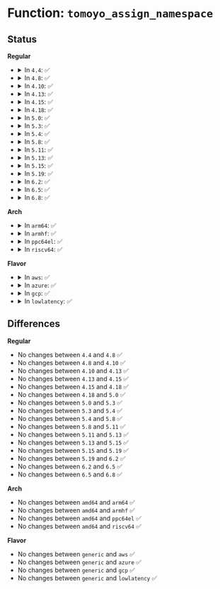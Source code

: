 # Function: <code>tomoyo_assign_namespace</code>

## Status
<b>Regular</b>
<ul>
<li>
<details>
<summary>In <code>4.4</code>: ✅</summary>

```c
struct tomoyo_policy_namespace *tomoyo_assign_namespace(const char *domainname);
```

**Collision:** Unique Global

**Inline:** No

**Transformation:** False

**Instances:**

```
In security/tomoyo/domain.c (ffffffff8136dab0)
Location: security/tomoyo/domain.c:445
Inline: False
Direct callers:
  - security/tomoyo/common.c:tomoyo_parse_policy
  - security/tomoyo/domain.c:tomoyo_assign_domain
  - security/tomoyo/domain.c:tomoyo_assign_domain
```
**Symbols:**

```
ffffffff8136dab0-ffffffff8136dbdf: tomoyo_assign_namespace (STB_GLOBAL)
```
</details>
</li>
<li>
<details>
<summary>In <code>4.8</code>: ✅</summary>

```c
struct tomoyo_policy_namespace *tomoyo_assign_namespace(const char *domainname);
```

**Collision:** Unique Global

**Inline:** No

**Transformation:** False

**Instances:**

```
In security/tomoyo/domain.c (ffffffff813a3ce0)
Location: security/tomoyo/domain.c:445
Inline: False
Direct callers:
  - security/tomoyo/common.c:tomoyo_parse_policy
  - security/tomoyo/domain.c:tomoyo_assign_domain
  - security/tomoyo/domain.c:tomoyo_assign_domain
```
**Symbols:**

```
ffffffff813a3ce0-ffffffff813a3e82: tomoyo_assign_namespace (STB_GLOBAL)
```
</details>
</li>
<li>
<details>
<summary>In <code>4.10</code>: ✅</summary>

```c
struct tomoyo_policy_namespace *tomoyo_assign_namespace(const char *domainname);
```

**Collision:** Unique Global

**Inline:** No

**Transformation:** False

**Instances:**

```
In security/tomoyo/domain.c (ffffffff813ba860)
Location: security/tomoyo/domain.c:445
Inline: False
Direct callers:
  - security/tomoyo/common.c:tomoyo_parse_policy
  - security/tomoyo/domain.c:tomoyo_assign_domain
  - security/tomoyo/domain.c:tomoyo_assign_domain
```
**Symbols:**

```
ffffffff813ba860-ffffffff813baa02: tomoyo_assign_namespace (STB_GLOBAL)
```
</details>
</li>
<li>
<details>
<summary>In <code>4.13</code>: ✅</summary>

```c
struct tomoyo_policy_namespace *tomoyo_assign_namespace(const char *domainname);
```

**Collision:** Unique Global

**Inline:** No

**Transformation:** False

**Instances:**

```
In security/tomoyo/domain.c (ffffffff813d1100)
Location: security/tomoyo/domain.c:447
Inline: False
Direct callers:
  - security/tomoyo/common.c:tomoyo_parse_policy
  - security/tomoyo/domain.c:tomoyo_assign_domain
  - security/tomoyo/domain.c:tomoyo_assign_domain
```
**Symbols:**

```
ffffffff813d1100-ffffffff813d12a4: tomoyo_assign_namespace (STB_GLOBAL)
```
</details>
</li>
<li>
<details>
<summary>In <code>4.15</code>: ✅</summary>

```c
struct tomoyo_policy_namespace *tomoyo_assign_namespace(const char *domainname);
```

**Collision:** Unique Global

**Inline:** No

**Transformation:** False

**Instances:**

```
In security/tomoyo/domain.c (ffffffff813f75c0)
Location: security/tomoyo/domain.c:448
Inline: False
Direct callers:
  - security/tomoyo/common.c:tomoyo_parse_policy
  - security/tomoyo/domain.c:tomoyo_assign_domain
  - security/tomoyo/domain.c:tomoyo_assign_domain
```
**Symbols:**

```
ffffffff813f75c0-ffffffff813f7764: tomoyo_assign_namespace (STB_GLOBAL)
```
</details>
</li>
<li>
<details>
<summary>In <code>4.18</code>: ✅</summary>

```c
struct tomoyo_policy_namespace *tomoyo_assign_namespace(const char *domainname);
```

**Collision:** Unique Global

**Inline:** No

**Transformation:** False

**Instances:**

```
In security/tomoyo/domain.c (ffffffff814285a0)
Location: security/tomoyo/domain.c:448
Inline: False
Direct callers:
  - security/tomoyo/common.c:tomoyo_parse_policy
  - security/tomoyo/domain.c:tomoyo_assign_domain
  - security/tomoyo/domain.c:tomoyo_assign_domain
```
**Symbols:**

```
ffffffff814285a0-ffffffff81428741: tomoyo_assign_namespace (STB_GLOBAL)
```
</details>
</li>
<li>
<details>
<summary>In <code>5.0</code>: ✅</summary>

```c
struct tomoyo_policy_namespace *tomoyo_assign_namespace(const char *domainname);
```

**Collision:** Unique Global

**Inline:** No

**Transformation:** False

**Instances:**

```
In security/tomoyo/domain.c (ffffffff81444e50)
Location: security/tomoyo/domain.c:448
Inline: False
Direct callers:
  - security/tomoyo/common.c:tomoyo_parse_policy
  - security/tomoyo/domain.c:tomoyo_assign_domain
  - security/tomoyo/domain.c:tomoyo_assign_domain
```
**Symbols:**

```
ffffffff81444e50-ffffffff81444ff1: tomoyo_assign_namespace (STB_GLOBAL)
```
</details>
</li>
<li>
<details>
<summary>In <code>5.3</code>: ✅</summary>

```c
struct tomoyo_policy_namespace *tomoyo_assign_namespace(const char *domainname);
```

**Collision:** Unique Global

**Inline:** No

**Transformation:** False

**Instances:**

```
In security/tomoyo/domain.c (ffffffff81472b30)
Location: security/tomoyo/domain.c:458
Inline: False
Direct callers:
  - security/tomoyo/common.c:tomoyo_parse_policy
  - security/tomoyo/domain.c:tomoyo_assign_domain
  - security/tomoyo/domain.c:tomoyo_assign_domain
```
**Symbols:**

```
ffffffff81472b30-ffffffff81472c6c: tomoyo_assign_namespace (STB_GLOBAL)
```
</details>
</li>
<li>
<details>
<summary>In <code>5.4</code>: ✅</summary>

```c
struct tomoyo_policy_namespace *tomoyo_assign_namespace(const char *domainname);
```

**Collision:** Unique Global

**Inline:** No

**Transformation:** False

**Instances:**

```
In security/tomoyo/domain.c (ffffffff8148c8d0)
Location: security/tomoyo/domain.c:462
Inline: False
Direct callers:
  - security/tomoyo/common.c:tomoyo_parse_policy
  - security/tomoyo/domain.c:tomoyo_assign_domain
  - security/tomoyo/domain.c:tomoyo_assign_domain
```
**Symbols:**

```
ffffffff8148c8d0-ffffffff8148ca0c: tomoyo_assign_namespace (STB_GLOBAL)
```
</details>
</li>
<li>
<details>
<summary>In <code>5.8</code>: ✅</summary>

```c
struct tomoyo_policy_namespace *tomoyo_assign_namespace(const char *domainname);
```

**Collision:** Unique Global

**Inline:** No

**Transformation:** False

**Instances:**

```
In security/tomoyo/domain.c (ffffffff814e3b70)
Location: security/tomoyo/domain.c:462
Inline: False
Direct callers:
  - security/tomoyo/common.c:tomoyo_parse_policy
  - security/tomoyo/domain.c:tomoyo_assign_domain
  - security/tomoyo/domain.c:tomoyo_assign_domain
```
**Symbols:**

```
ffffffff814e3b70-ffffffff814e3cf2: tomoyo_assign_namespace (STB_GLOBAL)
```
</details>
</li>
<li>
<details>
<summary>In <code>5.11</code>: ✅</summary>

```c
struct tomoyo_policy_namespace *tomoyo_assign_namespace(const char *domainname);
```

**Collision:** Unique Global

**Inline:** No

**Transformation:** False

**Instances:**

```
In security/tomoyo/domain.c (ffffffff81500fa0)
Location: security/tomoyo/domain.c:462
Inline: False
Direct callers:
  - security/tomoyo/common.c:tomoyo_parse_policy
  - security/tomoyo/domain.c:tomoyo_assign_domain
  - security/tomoyo/domain.c:tomoyo_assign_domain
```
**Symbols:**

```
ffffffff81500fa0-ffffffff81501124: tomoyo_assign_namespace (STB_GLOBAL)
```
</details>
</li>
<li>
<details>
<summary>In <code>5.13</code>: ✅</summary>

```c
struct tomoyo_policy_namespace *tomoyo_assign_namespace(const char *domainname);
```

**Collision:** Unique Global

**Inline:** No

**Transformation:** False

**Instances:**

```
In security/tomoyo/domain.c (ffffffff81507a20)
Location: security/tomoyo/domain.c:462
Inline: False
Direct callers:
  - security/tomoyo/common.c:tomoyo_parse_policy
  - security/tomoyo/domain.c:tomoyo_assign_domain
  - security/tomoyo/domain.c:tomoyo_assign_domain
```
**Symbols:**

```
ffffffff81507a20-ffffffff81507ba3: tomoyo_assign_namespace (STB_GLOBAL)
```
</details>
</li>
<li>
<details>
<summary>In <code>5.15</code>: ✅</summary>

```c
struct tomoyo_policy_namespace *tomoyo_assign_namespace(const char *domainname);
```

**Collision:** Unique Global

**Inline:** No

**Transformation:** False

**Instances:**

```
In security/tomoyo/domain.c (ffffffff81564c20)
Location: security/tomoyo/domain.c:462
Inline: False
Direct callers:
  - security/tomoyo/common.c:tomoyo_parse_policy
  - security/tomoyo/domain.c:tomoyo_assign_domain
  - security/tomoyo/domain.c:tomoyo_assign_domain
```
**Symbols:**

```
ffffffff81564c20-ffffffff81564da3: tomoyo_assign_namespace (STB_GLOBAL)
```
</details>
</li>
<li>
<details>
<summary>In <code>5.19</code>: ✅</summary>

```c
struct tomoyo_policy_namespace *tomoyo_assign_namespace(const char *domainname);
```

**Collision:** Unique Global

**Inline:** No

**Transformation:** False

**Instances:**

```
In security/tomoyo/domain.c (ffffffff816003d0)
Location: security/tomoyo/domain.c:462
Inline: False
Direct callers:
  - security/tomoyo/common.c:tomoyo_parse_policy
  - security/tomoyo/domain.c:tomoyo_assign_domain
  - security/tomoyo/domain.c:tomoyo_assign_domain
```
**Symbols:**

```
ffffffff816003d0-ffffffff8160057a: tomoyo_assign_namespace (STB_GLOBAL)
```
</details>
</li>
<li>
<details>
<summary>In <code>6.2</code>: ✅</summary>

```c
struct tomoyo_policy_namespace *tomoyo_assign_namespace(const char *domainname);
```

**Collision:** Unique Global

**Inline:** No

**Transformation:** False

**Instances:**

```
In security/tomoyo/domain.c (ffffffff816b1300)
Location: security/tomoyo/domain.c:462
Inline: False
Direct callers:
  - security/tomoyo/common.c:tomoyo_parse_policy
  - security/tomoyo/domain.c:tomoyo_assign_domain
  - security/tomoyo/domain.c:tomoyo_assign_domain
```
**Symbols:**

```
ffffffff816b1300-ffffffff816b14aa: tomoyo_assign_namespace (STB_GLOBAL)
```
</details>
</li>
<li>
<details>
<summary>In <code>6.5</code>: ✅</summary>

```c
struct tomoyo_policy_namespace *tomoyo_assign_namespace(const char *domainname);
```

**Collision:** Unique Global

**Inline:** No

**Transformation:** False

**Instances:**

```
In security/tomoyo/domain.c (ffffffff816e9d10)
Location: security/tomoyo/domain.c:462
Inline: False
Direct callers:
  - security/tomoyo/common.c:tomoyo_parse_policy
  - security/tomoyo/domain.c:tomoyo_assign_domain
  - security/tomoyo/domain.c:tomoyo_assign_domain
```
**Symbols:**

```
ffffffff816e9d10-ffffffff816e9eba: tomoyo_assign_namespace (STB_GLOBAL)
```
</details>
</li>
<li>
<details>
<summary>In <code>6.8</code>: ✅</summary>

```c
struct tomoyo_policy_namespace *tomoyo_assign_namespace(const char *domainname);
```

**Collision:** Unique Global

**Inline:** No

**Transformation:** False

**Instances:**

```
In security/tomoyo/domain.c (ffffffff81726a20)
Location: security/tomoyo/domain.c:462
Inline: False
Direct callers:
  - security/tomoyo/common.c:tomoyo_parse_policy
  - security/tomoyo/domain.c:tomoyo_assign_domain
  - security/tomoyo/domain.c:tomoyo_assign_domain
```
**Symbols:**

```
ffffffff81726a20-ffffffff81726bca: tomoyo_assign_namespace (STB_GLOBAL)
```
</details>
</li>
</ul>
<b>Arch</b>
<ul>
<li>
<details>
<summary>In <code>arm64</code>: ✅</summary>

```c
struct tomoyo_policy_namespace *tomoyo_assign_namespace(const char *domainname);
```

**Collision:** Unique Global

**Inline:** No

**Transformation:** False

**Instances:**

```
In security/tomoyo/domain.c (ffff80001057fd98)
Location: security/tomoyo/domain.c:462
Inline: False
Direct callers:
  - security/tomoyo/common.c:tomoyo_parse_policy
  - security/tomoyo/domain.c:tomoyo_assign_domain
  - security/tomoyo/domain.c:tomoyo_assign_domain
```
**Symbols:**

```
ffff80001057fd98-ffff80001057ff0c: tomoyo_assign_namespace (STB_GLOBAL)
```
</details>
</li>
<li>
<details>
<summary>In <code>armhf</code>: ✅</summary>

```c
struct tomoyo_policy_namespace *tomoyo_assign_namespace(const char *domainname);
```

**Collision:** Unique Global

**Inline:** No

**Transformation:** False

**Instances:**

```
In security/tomoyo/domain.c (c0732290)
Location: security/tomoyo/domain.c:462
Inline: False
Direct callers:
  - security/tomoyo/common.c:tomoyo_parse_policy
  - security/tomoyo/domain.c:tomoyo_assign_domain
  - security/tomoyo/domain.c:tomoyo_assign_domain
```
**Symbols:**

```
c0732290-c07323d4: tomoyo_assign_namespace (STB_GLOBAL)
```
</details>
</li>
<li>
<details>
<summary>In <code>ppc64el</code>: ✅</summary>

```c
struct tomoyo_policy_namespace *tomoyo_assign_namespace(const char *domainname);
```

**Collision:** Unique Global

**Inline:** No

**Transformation:** False

**Instances:**

```
In security/tomoyo/domain.c (c0000000006ed520)
Location: security/tomoyo/domain.c:462
Inline: False
Direct callers:
  - security/tomoyo/common.c:tomoyo_parse_policy
  - security/tomoyo/domain.c:tomoyo_assign_domain
  - security/tomoyo/domain.c:tomoyo_assign_domain
```
**Symbols:**

```
c0000000006ed520-c0000000006ed6f8: tomoyo_assign_namespace (STB_GLOBAL)
```
</details>
</li>
<li>
<details>
<summary>In <code>riscv64</code>: ✅</summary>

```c
struct tomoyo_policy_namespace *tomoyo_assign_namespace(const char *domainname);
```

**Collision:** Unique Global

**Inline:** No

**Transformation:** False

**Instances:**

```
In security/tomoyo/domain.c (ffffffe0003d0ad2)
Location: security/tomoyo/domain.c:462
Inline: False
Direct callers:
  - security/tomoyo/common.c:tomoyo_parse_policy
  - security/tomoyo/domain.c:tomoyo_assign_domain
  - security/tomoyo/domain.c:tomoyo_assign_domain
```
**Symbols:**

```
ffffffe0003d0ad2-ffffffe0003d0c00: tomoyo_assign_namespace (STB_GLOBAL)
```
</details>
</li>
</ul>
<b>Flavor</b>
<ul>
<li>
<details>
<summary>In <code>aws</code>: ✅</summary>

```c
struct tomoyo_policy_namespace *tomoyo_assign_namespace(const char *domainname);
```

**Collision:** Unique Global

**Inline:** No

**Transformation:** False

**Instances:**

```
In security/tomoyo/domain.c (ffffffff81484eb0)
Location: security/tomoyo/domain.c:462
Inline: False
Direct callers:
  - security/tomoyo/common.c:tomoyo_parse_policy
  - security/tomoyo/domain.c:tomoyo_assign_domain
  - security/tomoyo/domain.c:tomoyo_assign_domain
```
**Symbols:**

```
ffffffff81484eb0-ffffffff81484fec: tomoyo_assign_namespace (STB_GLOBAL)
```
</details>
</li>
<li>
<details>
<summary>In <code>azure</code>: ✅</summary>

```c
struct tomoyo_policy_namespace *tomoyo_assign_namespace(const char *domainname);
```

**Collision:** Unique Global

**Inline:** No

**Transformation:** False

**Instances:**

```
In security/tomoyo/domain.c (ffffffff814758d0)
Location: security/tomoyo/domain.c:462
Inline: False
Direct callers:
  - security/tomoyo/common.c:tomoyo_parse_policy
  - security/tomoyo/domain.c:tomoyo_assign_domain
  - security/tomoyo/domain.c:tomoyo_assign_domain
```
**Symbols:**

```
ffffffff814758d0-ffffffff81475a0c: tomoyo_assign_namespace (STB_GLOBAL)
```
</details>
</li>
<li>
<details>
<summary>In <code>gcp</code>: ✅</summary>

```c
struct tomoyo_policy_namespace *tomoyo_assign_namespace(const char *domainname);
```

**Collision:** Unique Global

**Inline:** No

**Transformation:** False

**Instances:**

```
In security/tomoyo/domain.c (ffffffff81480f50)
Location: security/tomoyo/domain.c:462
Inline: False
Direct callers:
  - security/tomoyo/common.c:tomoyo_parse_policy
  - security/tomoyo/domain.c:tomoyo_assign_domain
  - security/tomoyo/domain.c:tomoyo_assign_domain
```
**Symbols:**

```
ffffffff81480f50-ffffffff8148108c: tomoyo_assign_namespace (STB_GLOBAL)
```
</details>
</li>
<li>
<details>
<summary>In <code>lowlatency</code>: ✅</summary>

```c
struct tomoyo_policy_namespace *tomoyo_assign_namespace(const char *domainname);
```

**Collision:** Unique Global

**Inline:** No

**Transformation:** False

**Instances:**

```
In security/tomoyo/domain.c (ffffffff81498ac0)
Location: security/tomoyo/domain.c:462
Inline: False
Direct callers:
  - security/tomoyo/common.c:tomoyo_parse_policy
  - security/tomoyo/domain.c:tomoyo_assign_domain
  - security/tomoyo/domain.c:tomoyo_assign_domain
```
**Symbols:**

```
ffffffff81498ac0-ffffffff81498bfc: tomoyo_assign_namespace (STB_GLOBAL)
```
</details>
</li>
</ul>

## Differences
<b>Regular</b>
<ul>
<li>
No changes between <code>4.4</code> and <code>4.8</code> ✅
</li>
<li>
No changes between <code>4.8</code> and <code>4.10</code> ✅
</li>
<li>
No changes between <code>4.10</code> and <code>4.13</code> ✅
</li>
<li>
No changes between <code>4.13</code> and <code>4.15</code> ✅
</li>
<li>
No changes between <code>4.15</code> and <code>4.18</code> ✅
</li>
<li>
No changes between <code>4.18</code> and <code>5.0</code> ✅
</li>
<li>
No changes between <code>5.0</code> and <code>5.3</code> ✅
</li>
<li>
No changes between <code>5.3</code> and <code>5.4</code> ✅
</li>
<li>
No changes between <code>5.4</code> and <code>5.8</code> ✅
</li>
<li>
No changes between <code>5.8</code> and <code>5.11</code> ✅
</li>
<li>
No changes between <code>5.11</code> and <code>5.13</code> ✅
</li>
<li>
No changes between <code>5.13</code> and <code>5.15</code> ✅
</li>
<li>
No changes between <code>5.15</code> and <code>5.19</code> ✅
</li>
<li>
No changes between <code>5.19</code> and <code>6.2</code> ✅
</li>
<li>
No changes between <code>6.2</code> and <code>6.5</code> ✅
</li>
<li>
No changes between <code>6.5</code> and <code>6.8</code> ✅
</li>
</ul>
<b>Arch</b>
<ul>
<li>
No changes between <code>amd64</code> and <code>arm64</code> ✅
</li>
<li>
No changes between <code>amd64</code> and <code>armhf</code> ✅
</li>
<li>
No changes between <code>amd64</code> and <code>ppc64el</code> ✅
</li>
<li>
No changes between <code>amd64</code> and <code>riscv64</code> ✅
</li>
</ul>
<b>Flavor</b>
<ul>
<li>
No changes between <code>generic</code> and <code>aws</code> ✅
</li>
<li>
No changes between <code>generic</code> and <code>azure</code> ✅
</li>
<li>
No changes between <code>generic</code> and <code>gcp</code> ✅
</li>
<li>
No changes between <code>generic</code> and <code>lowlatency</code> ✅
</li>
</ul>
